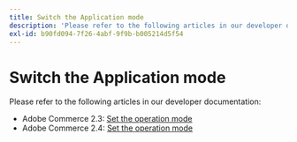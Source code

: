 ```yaml
---
title: Switch the Application mode
description: 'Please refer to the following articles in our developer documentation:'
exl-id: b90fd094-7f26-4abf-9f9b-b005214d5f54
---
```

# Switch the Application mode

Please refer to the following articles in our developer documentation:

* Adobe Commerce 2.3: [Set the operation mode](https://devdocs.magento.com/guides/v2.3/config-guide/cli/config-cli-subcommands-mode.html)
* Adobe Commerce 2.4: [Set the operation mode](https://devdocs.magento.com/guides/v2.4/config-guide/cli/config-cli-subcommands-mode.html)

